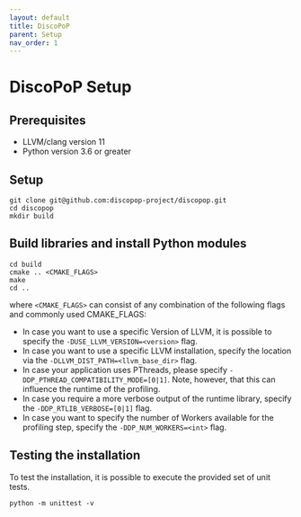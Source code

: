```yaml
---
layout: default
title: DiscoPoP
parent: Setup
nav_order: 1
---
```


# DiscoPoP Setup
## Prerequisites
- LLVM/clang version 11
- Python version 3.6 or greater

## Setup
```
git clone git@github.com:discopop-project/discopop.git
cd discopop
mkdir build
```

## Build libraries and install Python modules
```
cd build
cmake .. <CMAKE_FLAGS>
make
cd ..
```

where `<CMAKE_FLAGS>` can consist of any combination of the following flags and commonly used CMAKE_FLAGS:
- In case you want to use a specific Version of LLVM, it is possible to specify the `-DUSE_LLVM_VERSION=<version>` flag.
- In case you want to use a specific LLVM installation, specify the location via the `-DLLVM_DIST_PATH=<llvm_base_dir>` flag.
- In case your application uses PThreads, please specify `-DDP_PTHREAD_COMPATIBILITY_MODE=[0|1]`. Note, however, that this can influence the runtime of the profiling.
- In case you require a more verbose output of the runtime library, specify the `-DDP_RTLIB_VERBOSE=[0|1]` flag.
- In case you want to specify the number of Workers available for the profiling step, specify the `-DDP_NUM_WORKERS=<int>` flag.

## Testing the installation
To test the installation, it is possible to execute the provided set of unit tests.
```
python -m unittest -v
```

